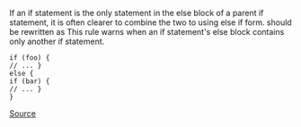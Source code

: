 If an if statement is the only statement in the else block of a parent if statement, it is often clearer to combine the two to using else if form.
should be rewritten as
This rule warns when an if statement's else block contains only another if statement.

```
if (foo) {
// ... }
else {
if (bar) {
// ... }
}

```

[Source](http://eslint.org/docs/rules/no-lonely-if)
